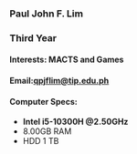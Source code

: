 ### Paul John F. Lim
### Third Year
#### Interests: MACTS and Games
#### Email:[qpjflim@tip.edu.ph](qpjflim@tip.edu.ph)
#### Computer Specs:  
  * **Intel i5-10300H @2.50GHz**  
  * 8.00GB RAM   
  * HDD 1 TB
